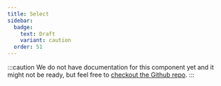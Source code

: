 ```yaml
---
title: Select
sidebar: 
  badge:
    text: Draft
    variant: caution
  order: 51
---
```


:::caution
We do not have documentation for this component yet and it might not be ready, but feel free to [checkout the Github repo](https://github.com/fulldevlabs/fullui).
:::
